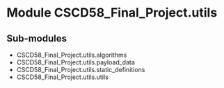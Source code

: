 Module CSCD58_Final_Project.utils
=================================

Sub-modules
-----------
* CSCD58_Final_Project.utils.algorithms
* CSCD58_Final_Project.utils.payload_data
* CSCD58_Final_Project.utils.static_definitions
* CSCD58_Final_Project.utils.utils
